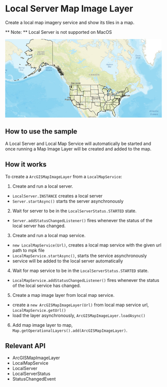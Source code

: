 # Local Server Map Image Layer

Create a local map imagery service and show its tiles in a map.

**   Note: **   Local Server is not supported on MacOS

![](LocalServerMapImageLayer.png)

## How to use the sample

A Local Server and Local Map Service will automatically be started and once running a Map Image Layer will be created and added to the map.

## How it works

To create a `ArcGISMapImageLayer` from a `LocalMapService`:


1. Create and run a local server.
*   `LocalServer.INSTANCE` creates a local server
*   `Server.startAsync()` starts the server asynchronously
2. Wait for server to be in the  `LocalServerStatus.STARTED` state.
*   `Server.addStatusChangedListener()` fires whenever the status of the local server has changed.
3. Create and run a local map service.
*   `new LocalMapService(Url)`, creates a local map service with the given url path to mpk file
*   `LocalMapService.startAsync()`, starts the service asynchronously
*   service will be added to the local server automatically
4. Wait for map service to be in the  `LocalServerStatus.STARTED` state.
*   `LocalMapService.addStatusChangedListener()` fires whenever the status of the local service has changed.
5. Create a map image layer from local map service.
*   create a `new ArcGISMapImageLayer(Url)` from local map service url, `LocalMapService.getUrl()`
*   load the layer asynchronously, `ArcGISMapImageLayer.loadAsync()`
6. Add map image layer to map, `Map.getOperationalLayers().add(ArcGISMapImageLayer)`.


## Relevant API

*   ArcGISMapImageLayer
*   LocalMapService
*   LocalServer
*   LocalServerStatus
*   StatusChangedEvent


